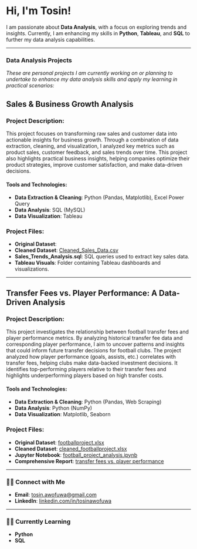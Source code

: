# Hi, I'm Tosin!

I am passionate about **Data Analysis**, with a focus on exploring trends and insights. Currently, I am enhancing my skills in **Python**, **Tableau**, and **SQL** to further my data analysis capabilities.

---

### Data Analysis Projects
*These are personal projects I am currently working on or planning to undertake to enhance my data analysis skills and apply my learning in practical scenarios:*

## Sales & Business Growth Analysis 

### Project Description:
This project focuses on transforming raw sales and customer data into actionable insights for business growth. Through a combination of data extraction, cleaning, and visualization, I analyzed key metrics such as product sales, customer feedback, and sales trends over time. This project also highlights practical business insights, helping companies optimize their product strategies, improve customer satisfaction, and make data-driven decisions.

#### Tools and Technologies:
- **Data Extraction & Cleaning**: Python (Pandas, Matplotlib), Excel Power Query
- **Data Analysis**: SQL (MySQL)
- **Data Visualization**: Tableau

### Project Files:
- **Original Dataset**:
- **Cleaned Dataset**: [Cleaned_Sales_Data.csv](https://github.com/tosin-e/tosin-e/blob/main/Cleaned_Sales_Data.csv)
- **Sales_Trends_Analysis.sql**: SQL queries used to extract key sales data.
- **Tableau Visuals**: Folder containing Tableau dashboards and visualizations.
  

---

## Transfer Fees vs. Player Performance: A Data-Driven Analysis

### Project Description:
This project investigates the relationship between football transfer fees and player performance metrics. By analyzing historical transfer fee data and corresponding player performance, I aim to uncover patterns and insights that could inform future transfer decisions for football clubs. The project analyzed how player performance (goals, assists, etc.) correlates with transfer fees, helping clubs make data-backed investment decisions. It identifies top-performing players relative to their transfer fees and highlights underperforming players based on high transfer costs.

#### Tools and Technologies:
- **Data Extraction & Cleaning**: Python (Pandas, Web Scraping)
- **Data Analysis**: Python (NumPy)
- **Data Visualization**: Matplotlib, Seaborn

### Project Files:
- **Original Dataset**: [footballproject.xlsx](https://github.com/tosin-e/tosin-e/blob/main/footballproject.xlsx)
- **Cleaned Dataset**: [cleaned_footballproject.xlsx](https://github.com/tosin-e/tosin-e/blob/main/cleaned_footballproject.xlsx)
- **Jupyter Notebook**: [football_project_analysis.ipynb](football_project_analysis.ipynb)
- **Comprehensive Report**: [transfer fees vs. player performance](https://github.com/tosin-e/tosin-e/blob/main/Transfer%20Fees%20vs.%20Player%20Performance.md)


---

### 🤳🏼 Connect with Me
- **Email**: [tosin.awofuwa@gmail.com](mailto:tosin.awofuwa@gmail.com)
- **LinkedIn**: [linkedin.com/in/tosinawofuwa](http://linkedin.com/in/tosinawofuwa)

---

### 👩‍💻 Currently Learning
- **Python**
- **SQL**

